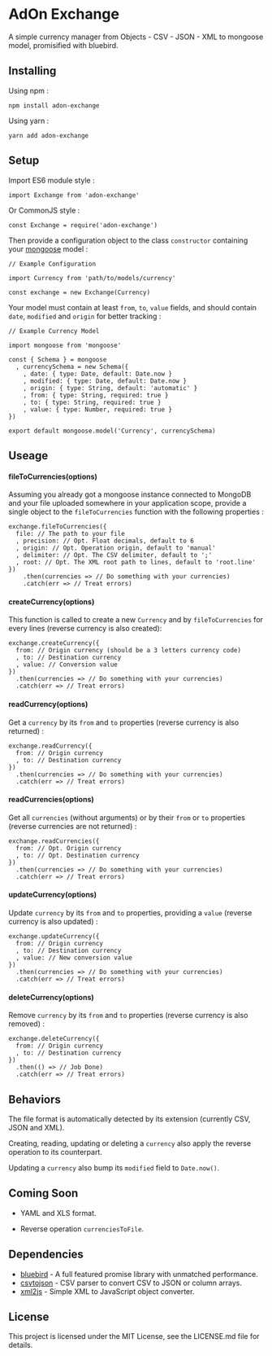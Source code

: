 # AdOn Exchange

A simple currency manager from Objects - CSV - JSON - XML to mongoose model, promisified with bluebird.

## Installing

Using npm :

```
npm install adon-exchange
```

Using yarn :

```
yarn add adon-exchange
```

## Setup

Import ES6 module style :

```
import Exchange from 'adon-exchange'
```

Or CommonJS style :

```
const Exchange = require('adon-exchange')
```

Then provide a configuration object to the class `constructor` containing your [mongoose](https://github.com/Automattic/mongoose) model :

```
// Example Configuration

import Currency from 'path/to/models/currency'

const exchange = new Exchange(Currency)
```

Your model must contain at least `from`, `to`, `value` fields, and should contain `date`, `modified` and `origin` for better tracking :

```
// Example Currency Model

import mongoose from 'mongoose'

const { Schema } = mongoose
  , currencySchema = new Schema({
    , date: { type: Date, default: Date.now }
    , modified: { type: Date, default: Date.now }
    , origin: { type: String, default: 'automatic' }
    , from: { type: String, required: true }
    , to: { type: String, required: true }
    , value: { type: Number, required: true }
})

export default mongoose.model('Currency', currencySchema)
```

## Useage

#### fileToCurrencies(options)

Assuming you already got a mongoose instance connected to MongoDB and your file uploaded somewhere in your application scope, provide a single object to the `fileToCurrencies` function with the following properties :

```
exchange.fileToCurrencies({
  file: // The path to your file
  , precision: // Opt. Float decimals, default to 6
  , origin: // Opt. Operation origin, default to 'manual'
  , delimiter: // Opt. The CSV delimiter, default to ';'
  , root: // Opt. The XML root path to lines, default to 'root.line'
})
    .then(currencies => // Do something with your currencies)
    .catch(err => // Treat errors)
```

#### createCurrency(options)

This function is called to create a new `Currency` and by `fileToCurrencies` for every lines (reverse currency is also created):

```
exchange.createCurrency({
  from: // Origin currency (should be a 3 letters currency code)
  , to: // Destination currency
  , value: // Conversion value
})
  .then(currencies => // Do something with your currencies)
  .catch(err => // Treat errors)
```

#### readCurrency(options)

Get a `currency` by its `from` and `to` properties (reverse currency is also returned) :

```
exchange.readCurrency({
  from: // Origin currency
  , to: // Destination currency
})
  .then(currencies => // Do something with your currencies)
  .catch(err => // Treat errors)
```

#### readCurrencies(options)

Get all `currencies` (without arguments) or by their `from` or `to` properties (reverse currencies are not returned) :

```
exchange.readCurrencies({
  from: // Opt. Origin currency
  , to: // Opt. Destination currency
})
  .then(currencies => // Do something with your currencies)
  .catch(err => // Treat errors)
```

#### updateCurrency(options)

Update `currency` by its `from` and `to` properties, providing a `value` (reverse currency is also updated) :

```
exchange.updateCurrency({
  from: // Origin currency
  , to: // Destination currency
  , value: // New conversion value
})
  .then(currencies => // Do something with your currencies)
  .catch(err => // Treat errors)
```

#### deleteCurrency(options)

Remove `currency` by its `from` and `to` properties (reverse currency is also removed) :

```
exchange.deleteCurrency({
  from: // Origin currency
  , to: // Destination currency
})
  .then(() => // Job Done)
  .catch(err => // Treat errors)
```

## Behaviors

The file format is automatically detected by its extension (currently CSV, JSON and XML).

Creating, reading, updating or deleting a `currency` also apply the reverse operation to its counterpart.

Updating a `currency` also bump its `modified` field to `Date.now()`.

## Coming Soon

- YAML and XLS format.

- Reverse operation `currenciesToFile`.

## Dependencies

* [bluebird](https://github.com/petkaantonov/bluebird) - A full featured promise library with unmatched performance.
* [csvtojson](https://github.com/Keyang/node-csvtojson) - CSV parser to convert CSV to JSON or column arrays.
* [xml2js](https://github.com/Leonidas-from-XIV/node-xml2js) - Simple XML to JavaScript object converter.

## License

This project is licensed under the MIT License, see the LICENSE.md file for details.
